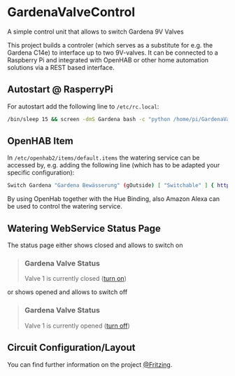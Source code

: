 # GardenaValveControl

A simple control unit that allows to switch Gardena 9V Valves 

This project builds a controler (which serves as a substitute for e.g. the Gardena C14e) to interface up to two 9V-valves. It can be connected to a Raspberry Pi and integrated with OpenHAB or other home automation solutions via a REST based interface.

## Autostart @ RasperryPi
For autostart add the following line to `/etc/rc.local`:
```bash
/bin/sleep 15 && screen -dmS Gardena bash -c "python /home/pi/GardenaValveCtrl/gardena_rest.py" &
```

## OpenHAB Item
In `/etc/openhab2/items/default.items` the watering service can be accessed by, e.g. adding the following line (which has to be adapted your specific configuration): 
```bash
Switch Gardena "Gardena Bewässerung" (gOutside) [ "Switchable" ] { http=">[ON:GET:http://kitchen.local:4999/open] >[OFF:GET:http://kitchen.local:4999/close]" }
```
By using OpenHab together with the Hue Binding, also Amazon Alexa can be used to control the watering service. 




## Watering WebService Status Page

The status page either shows closed and allows to switch on 
>   <h3>Gardena Valve Status</h3>
>   <p>Valve 1 is currently closed (<a href="/open">turn on</a>)</p>

or shows opened and allows to switch off
>   <h3>Gardena Valve Status</h3>
>   <p>Valve 1 is currently opened (<a href="/open">turn off</a>)</p>
   
## Circuit Configuration/Layout
You can find further information on the project [@Fritzing](http://fritzing.org/projects/gardena-valve-control).
